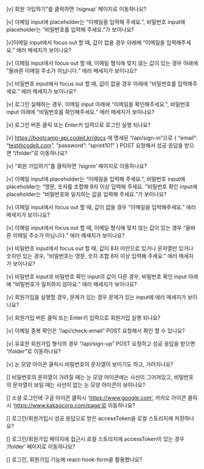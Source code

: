 [v] 회원 가입하기”를 클릭하면 ‘/signup’ 페이지로 이동하나요?

[v] 이메일 input에 placeholder는 “이메일을 입력해 주세요.”, 비밀번호 input에 placeholder는 “비밀번호를 입력해 주세요.”가 보이나요?

[v]이메일 input에서 focus out 할 때, 값이 없을 경우 아래에 “이메일을 입력해주세요.” 에러 메세지가 보이나요?

[v] 이메일 input에서 focus out 할 때, 이메일 형식에 맞지 않는 값이 있는 경우 아래에 “올바른 이메일 주소가 아닙니다.” 에러 메세지가 보이나요?

[v] 비밀번호 input에서 focus out 할 때, 값이 없을 경우 아래에 “비밀번호를 입력해주세요.” 에러 메세지가 보이나요?

[v] 로그인 실패하는 경우, 이메일 input 아래에 “이메일을 확인해주세요.”, 비밀번호 input 아래에 “비밀번호를 확인해주세요.” 에러 메세지가 보이나요?

[v] 로그인 버튼 클릭 또는 Enter키 입력으로 로그인 실행 되나요?

[v] https://bootcamp-api.codeit.kr/docs 에 명세된 “/api/sign-in”으로 { “email”: “test@codeit.com”, “password”: “sprint101” } POST 요청해서 성공 응답을 받으면 “/folder”로 이동하나요?

[v] “회원 가입하기”를 클릭하면 ‘/signin’ 페이지로 이동하나요?

[v] 이메일 input에 placeholder는 “이메일을 입력해 주세요.”, 비밀번호 input에 placeholder는 “영문, 숫자를 조합해 8자 이상 입력해 주세요. ”비밀번호 확인 input에 placeholder는 “비밀번호와 일치하는 값을 입력해 주세요.”가 보이나요?

[v] 이메일 input에서 focus out 할 때, 값이 없을 경우 “이메일을 입력해주세요.” 에러 메세지가 보이나요?

[v] 이메일 input에서 focus out 할 때, 이메일 형식에 맞지 않는 값이 있는 경우 “올바른 이메일 주소가 아닙니다.” 에러 메세지가 보이나요?

[v] 비밀번호 input에서 focus out 할 때, 값이 8자 미만으로 있거나 문자열만 있거나 숫자만 있는 경우, “비밀번호는 영문, 숫자 조합 8자 이상 입력해 주세요.” 에러 메세지가 보이나요?

[v] 비밀번호 input과 비밀번호 확인 input의 값이 다른 경우, 비밀번호 확인 input 아래에 “비밀번호가 일치하지 않아요.” 에러 메세지가 보이나요?

[v] 회원가입을 실행할 경우, 문제가 있는 경우 문제가 있는 input에 에러 메세지가 보이나요?

[v] 회원가입 버튼 클릭 또는 Enter키 입력으로 회원가입 실행 되나요?

[v] 이메일 중복 확인은 “/api/check-email” POST 요청해서 확인 할 수 있나요?

[v] 유효한 회원가입 형식의 경우 “/api/sign-up” POST 요청하고 성공 응답을 받으면 “/folder”로 이동하나요?

[v] 눈 모양 아이콘 클릭시 비밀번호의 문자열이 보이기도 하고, 가려지나요?

[] 비밀번호의 문자열이 가려질 때는 눈 모양 아이콘에는 사선이 그어져있고, 비밀번호의 문자열이 보일 때는 사선이 없는 눈 모양 아이콘이 보이나요?

[] 소셜 로그인에 구글 아이콘 클릭시 ‘https://www.google.com’, 카카오 아이콘 클릭시 ‘https://www.kakaocorp.com/page’로 이동하나요?

[] 로그인/회원가입시 성공 응답으로 받은 accessToken을 로컬 스토리지에 저장하나요?

[] 로그인/회원가입 페이지에 접근시 로컬 스토리지에 accessToken이 있는 경우 ‘/folder’ 페이지로 이동하나요?

[] 로그인, 회원가입 기능에 react-hook-form을 활용했나요?

